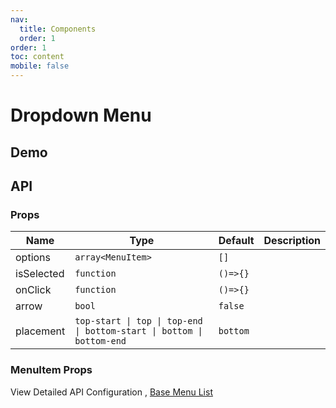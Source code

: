 ```yaml
---
nav:
  title: Components
  order: 1
order: 1
toc: content
mobile: false
---
```


# Dropdown Menu

## Demo

<code src="./examples/menu-dropdown" ></code>

## API

### Props

| Name       | Type                                                                  | Default  | Description |
| ---------- | --------------------------------------------------------------------- | -------- | ----------- |
| options    | `array<MenuItem>`                                                     | `[]`     |             |
| isSelected | `function`                                                            | `()=>{}` |             |
| onClick    | `function`                                                            | `()=>{}` |             |
| arrow      | `bool`                                                                | `false`  |             |
| placement  | `top-start \| top \| top-end \| bottom-start \| bottom \| bottom-end` | `bottom` |             |

### MenuItem Props

View Detailed API Configuration , [Base Menu List](./menu-list)
